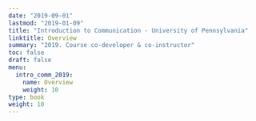 ```yaml
---
date: "2019-09-01"
lastmod: "2019-01-09"
title: "Introduction to Communication - University of Pennsylvania"
linktitle: Overview
summary: "2019. Course co-developer & co-instructor"
toc: false
draft: false
menu:
  intro_comm_2019:
    name: Overview
    weight: 10
type: book
weight: 10
---
```


